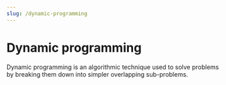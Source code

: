 ```yaml
---
slug: /dynamic-programming
---
```


# Dynamic programming

Dynamic programming is an algorithmic technique used to solve problems by breaking them down into simpler overlapping sub-problems.
